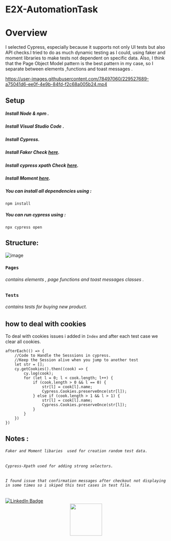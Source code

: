 # E2X-AutomationTask

# Overview
I selected Cypress, especially because it supports not only UI tests but also API checks.I tried to do as much dynamic testing as I could, using faker and moment libraries to make tests not dependent on specific data.
Also, I think that the Page Object Model pattern is the best pattern in my case, so I separate between elements ,functions and toast messages .

https://user-images.githubusercontent.com/78497060/229527689-a75041d6-ee0f-4e9b-84fd-f2c68a005b24.mp4


## Setup

##### Install Node & npm .
##### Install Visual Studio Code .
##### Install Cypress.
##### Install Faker Check [here](https://www.npmjs.com/package/@faker-js/faker).
##### Install cypress xpath Check [here](https://www.npmjs.com/package/@cypress/xpath).
##### Install Moment [here](https://www.npmjs.com/package/moment).
##### You can install all dependencies using :
```
npm install 
```
##### You can run cypress using :
```
npx cypress open
```

## Structure:
![image](https://user-images.githubusercontent.com/78497060/229496713-3cf288fb-a4a6-4284-b538-7d7e0783fcf2.png)
### `Pages`

###### contains elements , page functions and toast messages classes .

### `Tests`
###### contains tests for buying new product.

## how to deal with cookies 
To deal with cookies issues i added in `Index` and after each test case we clear all cookies.
```
afterEach(() => {
    //Code to Handle the Sesssions in cypress.
    //Keep the Session alive when you jump to another test
    let str = [];
    cy.getCookies().then((cook) => {
        cy.log(cook);
        for (let l = 0; l < cook.length; l++) {
            if (cook.length > 0 && l == 0) {
                str[l] = cook[l].name;
                Cypress.Cookies.preserveOnce(str[l]);
            } else if (cook.length > 1 && l > 1) {
                str[l] = cook[l].name;
                Cypress.Cookies.preserveOnce(str[l]);
            }
        }
    })
})
```

## Notes :
###### `Faker and Moment libaries  used for creation random test data.`
###### `Cypress-Xpath used for adding strong selectors.`
###### `I found issue that confirmation messages after checkout not displaying in some times so i skiped this test cases in test file.`




<div id="badges">
  <a href="https://www.linkedin.com/in/sara-nagy-elzahry/">
    <img src="https://img.shields.io/badge/LinkedIn-blue?style=for-the-badge&logo=linkedin&logoColor=white" alt="LinkedIn Badge"/>
  </a>
</div>
<div id="header" align="center">
  <img src="https://media.giphy.com/media/M9gbBd9nbDrOTu1Mqx/giphy.gif" width="100"/>
</div>
